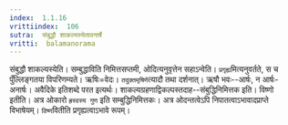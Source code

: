 ```yaml
---
index:  1.1.16
vrittiindex:  106
sutra:  संबुद्धौ शाकल्यस्येतावनार्षे
vritti:  balamanorama 
---
```


संबुद्धौ शाकल्यस्येति। सम्बुद्धाविति निमित्तसप्तमी, ओदित्यनुवृत्तेन सहाऽन्वेति। `प्रगृह्य`मित्यनुवर्तते, स च पुँल्लिङ्गतया विपरिणम्यते। ऋषिः=वेदः। `तदुक्तमृषिणे`त्यादौ तथा दर्शनात्। ऋषौ भवः--आर्षः, न आर्षः-अनार्षः। अवैदिके इतिशब्दे परत इत्यर्थः। शाकल्यग्रहणाद्विकल्पस्तदाह--संबुद्धिनिमित्तक इति। विष्णो इतीति। अत्र ओकारो `ह्रस्वस्य गुण` इति सम्बुद्धिनिमित्तकः। अत्र ओदन्तत्वेऽपि निपातत्वाऽभावादप्राप्ते विभाषेयम्। `विष्ण`वितीति प्रगृह्यत्वाऽभावे रूपम्। 

